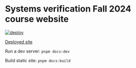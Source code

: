 # Systems verification Fall 2024 course website

[![deploy](https://github.com/tchajed/sys-verif-fa24/actions/workflows/deploy.yml/badge.svg)](https://github.com/tchajed/sys-verif-fa24/actions/workflows/deploy.yml)

[Deployed site](https://tchajed.github.io/sys-verif-fa24/)

Run a dev server: `pnpm docs:dev`

Build static site: `pnpm docs:build`
